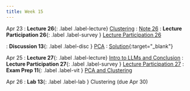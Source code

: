 ```yaml
---
title: Week 15
---
```



Apr 23
: **Lecture 26**{: .label .label-lecture} [Clustering](lecture/lec26)
    : [Note 26](https://ds100.org/course-notes/clustering/clustering.html)
: **Lecture Participation 26**{: .label .label-survey } [Lecture Participation 26](https://app.sli.do/event/vt6LcX82NeCyR54pWm6Bk5/embed/polls/90430eb4-747b-4225-b2fd-8115c565348d)

: **Discussion 13**{: .label .label-disc } [PCA](https://drive.google.com/file/d/1KZAc2TshjEvBtyFQoihqsHjrJs9VyAPY/view?usp=sharing)
    : [Solution](https://drive.google.com/file/d/18MaFhtsbZ_Lq7KDoNexmNGfQtngsApYh/view?usp=sharing){:target="_blank"}
    <!-- [Video](https://youtu.be/_Mh7aGwg2ZI?si=KWExe_RXbhWrigAn){:target="_blank"} -->

Apr 25
: **Lecture 27**{: .label .label-lecture} [Intro to LLMs and Conclusion](lecture/lec27)
: **Lecture Participation 27**{: .label .label-survey } [Lecture Participation 27](https://app.sli.do/event/pxVnXajRJK4kjXDRX1c7Me/login?redirect_url=https%3A%2F%2Fapp.sli.do%2Fevent%2FpxVnXajRJK4kjXDRX1c7Me)
: **Exam Prep 11**{: .label .label-vit } [PCA and Clustering](https://drive.google.com/file/d/1ghooCdqS7Zj2ZHaIUTUUyT7fJRZcbxNU/view?usp=sharing)


Apr 26
: **Lab 13**{: .label .label-lab } Clustering (due Apr 30)
